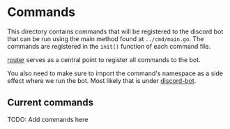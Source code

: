 # Commands

This directory contains commands that will be registered to the discord bot that can be run using the 
main method found at `../cmd/main.go`. The commands are registered in the `init()` function of each
command file. 

[router](router.go) serves as a central point to register all commands to the bot.

You also need to make sure to import the command's namespace as a side effect where we run the bot. Most
likely that is under [discord-bot](../cmds/discord-bot/main.go).

## Current commands

TODO: Add commands here